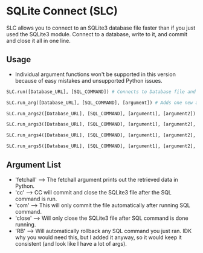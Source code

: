 # SQLite Connect (SLC) 

SLC allows you to connect to an SQLite3 database file faster than if you just used the SQLite3 module. Connect to a database, write to it, and commit and close it all in one line.

## Usage
- Individual argument functions won't be supported in this version because of easy mistakes and unsupported Python issues.
```python
SLC.run([Database_URL], [SQL_COMMAND]) # Connects to Database file and runs SQL code
```
```python
SLC.run_arg([Database_URL], [SQL_COMMAND], [argument]) # Adds one new argument parameter over the original run command.
```
```python
SLC.run_args2([Database_URL], [SQL_COMMAND], [argument1], [argument2]) # Lets you input 2 arguments into run function.
```
```python
SLC.run_args3([Database_URL], [SQL_COMMAND], [argument1], [argument2], [argument3]) # Lets you input 3 arguments into run function.
```
```python
SLC.run_args4([Database_URL], [SQL_COMMAND], [argument1], [argument2], [argument3], [argument4]) # Lets you input 4 arguments into run function.
```
```python
SLC.run_args5([Database_URL], [SQL_COMMAND], [argument1], [argument2], [argument3], [argument4], [argument5]) # Lets you input 5 arguments into run function.
```

## Argument List

- 'fetchall' --> The fetchall argument prints out the retrieved data in Python.
- 'cc' --> CC will commit and close the SQLite3 file after the SQL command is run.
- 'com' --> This will only commit the file automatically after running SQL command.
- 'close' --> Will only close the SQLite3 file after SQL command is done running.
- 'RB' --> Will automatically rollback any SQL command you just ran. IDK why you would need this, but I added it anyway, so it would keep it consistent (and look like I have a lot of args).
